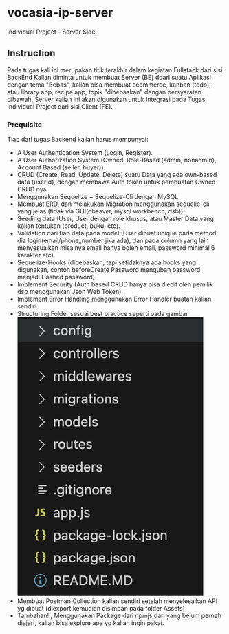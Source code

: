 # vocasia-ip-server
Individual Project - Server Side

## Instruction
Pada tugas kali ini merupakan titik terakhir dalam kegiatan Fullstack dari sisi BackEnd
Kalian diminta untuk membuat Server (BE) ddari suatu Aplikasi dengan tema "Bebas", kalian bisa membuat ecommerce, kanban (todo), atau library app, recipe app, topik "dibebaskan"
dengan persyaratan dibawah, Server kalian ini akan digunakan untuk Integrasi pada Tugas Individual Project dari sisi Client (FE).

### Prequisite 
Tiap dari tugas Backend kalian harus mempunyai: 
- A User Authentication System (Login, Register).
- A User Authorization System (Owned, Role-Based (admin, nonadmin), Account Based (seller, buyer)).
- CRUD (Create, Read, Update, Delete) suatu Data yang ada own-based data (userId), dengan membawa Auth token untuk pembuatan Owned CRUD nya.
- Menggunakan Sequelize + Sequelize-Cli dengan MySQL.
- Membuat ERD, dan melakukan Migration menggunakan sequelie-cli yang jelas (tidak via GUI(dbeaver, mysql workbench, dsb)).
- Seeding data (User, User dengan role khusus, atau Master Data yang kalian tentukan (product, buku, etc).
- Validation dari tiap data pada model (User dibuat unique pada method dia login(email/phone_number jika ada), dan pada column yang lain menyesuaikan misalnya email hanya boleh email, password minimal 6 karakter etc).
- Sequelize-Hooks (dibebaskan, tapi setidaknya ada hooks yang digunakan, contoh beforeCreate Password mengubah password menjadi Hashed password).
- Implement Security (Auth based CRUD hanya bisa diedit oleh pemilik dsb menggunakan Json Web Token).
- Implement Error Handling menggunakan Error Handler buatan kalian sendiri.
- Structuring Folder sesuai best practice seperti pada gambar
  ![Model-Controller Struktur Folder](./assets/folder-structure.png "Model-Controller Struktur Folder")
- Membuat Postman Collection kalian sendiri setelah menyelesaikan API yg dibuat (diexport kemudian disimpan pada folder Assets)
- Tambahan!!, Menggunakan Package dari npmjs dari yang belum pernah diajari, kalian bisa explore apa yg kalian ingin pakai. 
